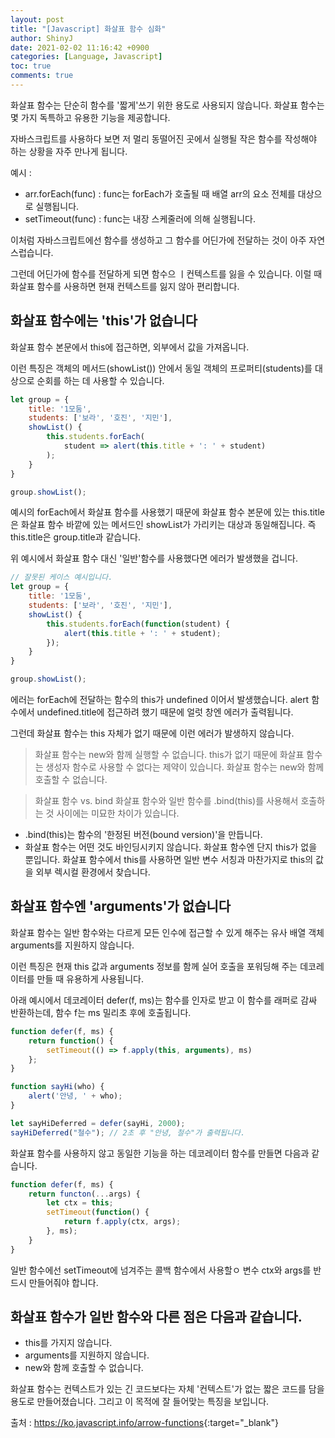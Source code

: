 ```yaml
---
layout: post
title: "[Javascript] 화살표 함수 심화"
author: ShinyJ
date: 2021-02-02 11:16:42 +0900
categories: [Language, Javascript]
toc: true
comments: true
---
```


화살표 함수는 단순히 함수를 '짧게'쓰기 위한 용도로 사용되지 않습니다. 화살표 함수는 몇 가지 독특하고 유용한 기능을 제공합니다.

자바스크립트를 사용하다 보면 저 멀리 동떨어진 곳에서 실행될 작은 함수를 작성해야 하는 상황을 자주 만나게 됩니다.

예시 :
- arr.forEach(func) : func는 forEach가 호출될 때 배열 arr의 요소 전체를 대상으로 실행됩니다.
- setTimeout(func) : func는 내장 스케줄러에 의해 실행됩니다.

이처럼 자바스크립트에선 함수를 생성하고 그 함수를 어딘가에 전달하는 것이 아주 자연스럽습니다.

그런데 어딘가에 함수를 전달하게 되면 함수으 ㅣ컨텍스트를 잃을 수 있습니다. 이럴 때 화살표 함수를 사용하면 현재 컨텍스트를 잃지 않아 편리합니다.

## 화살표 함수에는 'this'가 없습니다

화살표 함수 본문에서 this에 접근하면, 외부에서 값을 가져옵니다.

이런 특징은 객체의 메서드(showList()) 안에서 동일 객체의 프로퍼티(students)를 대상으로 순회를 하는 데 사용할 수 있습니다.

```js
let group = {
    title: '1모둠',
    students: ['보라', '호진', '지민'],
    showList() {
        this.students.forEach(
            student => alert(this.title + ': ' + student)
        );
    }
}

group.showList();
```

예시의 forEach에서 화살표 함수를 사용했기 때문에 화살표 함수 본문에 있는 this.title은 화살표 함수 바깥에 있는 메서드인 showList가 가리키는 대상과 동일해집니다. 즉 this.title은 group.title과 같습니다.

위 예시에서 화살표 함수 대신 '일반'함수를 사용했다면 에러가 발생했을 겁니다.

```js
// 잘못된 케이스 예시입니다.
let group = {
    title: '1모둠',
    students: ['보라', '호진', '지민'],
    showList() {
        this.students.forEach(function(student) {
            alert(this.title + ': ' + student);
        });
    }
}

group.showList();
```

에러는 forEach에 전달하는 함수의 this가 undefined 이어서 발생했습니다. alert 함수에서 undefined.title에 접근하려 했기 때문에 얼럿 창엔 에러가 출력됩니다.

그런데 화살표 함수는 this 자체가 없기 때문에 이런 에러가 발생하지 않습니다.

>화살표 함수는 new와 함께 실행할 수 없습니다.
this가 없기 때문에 화살표 함수는 생성자 함수로 사용할 수 없다는 제약이 있습니다. 화살표 함수는 new와 함께 호출할 수 없습니다.

>화살표 함수 vs. bind
화살표 함수와 일반 함수를 .bind(this)를 사용해서 호출하는 것 사이에는 미묘한 차이가 있습니다.
- .bind(this)는 함수의 '한정된 버전(bound version)'을 만듭니다.
- 화살표 함수는 어떤 것도 바인딩시키지 않습니다. 화살표 함수엔 단지 this가 없을 뿐입니다. 화살표 함수에서 this를 사용하면 일반 변수 서칭과 마찬가지로 this의 값을 외부 렉시컬 환경에서 찾습니다.

## 화살표 함수엔 'arguments'가 없습니다

화살표 함수는 일반 함수와는 다르게 모든 인수에 접근할 수 있게 해주는 유사 배열 객체 arguments를 지원하지 않습니다.

이런 특징은 현재 this 값과 arguments 정보를 함께 실어 호출을 포워딩해 주는 데코레이터를 만들 때 유용하게 사용됩니다.

아래 예시에서 데코레이터 defer(f, ms)는 함수를 인자로 받고 이 함수를 래퍼로 감싸 반환하는데, 함수 f는 ms 밀리초 후에 호출됩니다.

```js
function defer(f, ms) {
    return function() {
        setTimeout(() => f.apply(this, arguments), ms)
    };
}

function sayHi(who) {
    alert('안녕, ' + who);
}

let sayHiDeferred = defer(sayHi, 2000);
sayHiDeferred("철수"); // 2초 후 "안녕, 철수"가 출력됩니다.
```

화살표 함수를 사용하지 않고 동일한 기능을 하는 데코레이터 함수를 만들면 다음과 같습니다.

```js
function defer(f, ms) {
    return functon(...args) {
        let ctx = this;
        setTimeout(function() {
            return f.apply(ctx, args);
        }, ms);
    }
}
```

일반 함수에선 setTimeout에 넘겨주는 콜백 함수에서 사용할ㅇ 변수 ctx와 args를 반드시 만들어줘야 합니다.

## 화살표 함수가 일반 함수와 다른 점은 다음과 같습니다.

- this를 가지지 않습니다.
- arguments를 지원하지 않습니다.
- new와 함께 호출할 수 없습니다.

화살표 함수는 컨텍스트가 있는 긴 코드보다는 자체 '컨텍스트'가 없는 짧은 코드를 담을 용도로 만들어졌습니다. 그리고 이 목적에 잘 들어맞는 특징을 보입니다.

출처 : <https://ko.javascript.info/arrow-functions>{:target="_blank"}